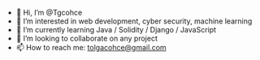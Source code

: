 - 👋 Hi, I’m @Tgcohce
- 👀 I’m interested in web development, cyber security, machine learning
- 🌱 I’m currently learning Java / Solidity / Django / JavaScript
- 💞️ I’m looking to collaborate on any project
- 📫 How to reach me: tolgacohce@gmail.com 

